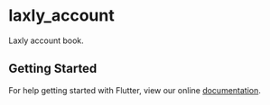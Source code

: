 # laxly_account

Laxly account book.

## Getting Started

For help getting started with Flutter, view our online
[documentation](https://flutter.io/).
